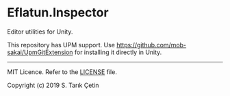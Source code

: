 # Eflatun.Inspector
Editor utilities for Unity.

This repository has UPM support. Use https://github.com/mob-sakai/UpmGitExtension for installing it directly in Unity.

----

MIT Licence. Refer to the [LICENSE](/LICENSE) file.

Copyright (c) 2019 S. Tarık Çetin

